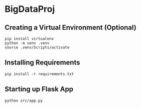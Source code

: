 # BigDataProj

## Creating a Virtual Environment (Optional)
```
pip install virtualenv
python -m venv .venv
source .venv/Scripts/activate
```

## Installing Requirements
```
pip install -r requirements.txt
```
## Starting up Flask App
```
python src/app.py
```